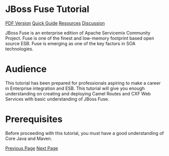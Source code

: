 # JBoss Fuse Tutorial
[PDF Version](../jboss_fuse/jboss_fuse_pdf_version.md)
[Quick Guide](../jboss_fuse/jboss_fuse_quick_guide.md)
[Resources](../jboss_fuse/jboss_fuse_useful_resources.md)
[Discussion](../jboss_fuse/jboss_fuse_discussion.md)

JBoss Fuse is an enterprise edition of Apache Servicemix Community Project. Fuse is one of the finest and low-memory footprint based open source ESB. Fuse is emerging as one of the key factors in SOA technologies.

# Audience
This tutorial has been prepared for professionals aspiring to make a career in Enterprise integration and ESB. This tutorial will give you enough understanding on creating and deploying Camel Routes and CXF Web Services with basic understanding of JBoss Fuse.

# Prerequisites
Before proceeding with this tutorial, you must have a good understanding of Core Java and Maven.


[Previous Page](../jboss_fuse/index.md) [Next Page](../jboss_fuse/jboss_fuse_introduction_esb.md) 

